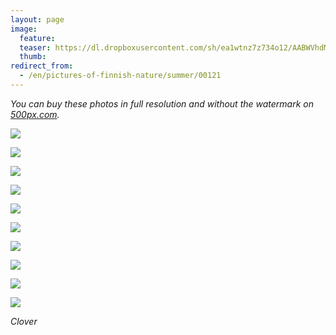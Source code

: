 ```yaml
---
layout: page
image:
  feature:
  teaser: https://dl.dropboxusercontent.com/sh/ea1wtnz7z734o12/AABWVhdMVqtlOP9cBXXVhr7ma/luontokuvat/kes%C3%A4/9/DS36364-245px.jpg
  thumb:
redirect_from:
  - /en/pictures-of-finnish-nature/summer/00121
---
```


*You can buy these photos in full resolution and without the watermark on [500px.com](https://500px.com/minimuutticom/galleries/clovers).*

[![](https://dl.dropboxusercontent.com/sh/ea1wtnz7z734o12/AADq0WzTS5MteTSC-urZiCAca/luontokuvat/kes%C3%A4/9/DS36382-800px.jpg)](https://dl.dropboxusercontent.com/sh/ea1wtnz7z734o12/AADTvHOk8DhgUbi7WX5TPZFLa/luontokuvat/kes%C3%A4/9/DS36382.jpg)

[![](https://dl.dropboxusercontent.com/sh/ea1wtnz7z734o12/AAArUuFa-8S0s721cXrDZkcEa/luontokuvat/kes%C3%A4/9/DS36356-800px.jpg)](https://dl.dropboxusercontent.com/sh/ea1wtnz7z734o12/AAClQxLL6n1f0TR6CTaXqfTLa/luontokuvat/kes%C3%A4/9/DS36356.jpg)

[![](https://dl.dropboxusercontent.com/sh/ea1wtnz7z734o12/AAB_x1aifU_wLS9nG0Qi7Yxfa/luontokuvat/kes%C3%A4/9/DS36360-800px.jpg)](https://dl.dropboxusercontent.com/sh/ea1wtnz7z734o12/AAD0PksvKH7ka9F-_cVijZfWa/luontokuvat/kes%C3%A4/9/DS36360.jpg)

[![](https://dl.dropboxusercontent.com/sh/ea1wtnz7z734o12/AAB2kmNvEP-p7KxV50aTSV7Ra/luontokuvat/kes%C3%A4/9/DS36364-800px.jpg)](https://dl.dropboxusercontent.com/sh/ea1wtnz7z734o12/AACw0KigfZGozUSMn5298uE4a/luontokuvat/kes%C3%A4/9/DS36364.jpg)

[![](https://dl.dropboxusercontent.com/sh/ea1wtnz7z734o12/AABMwbea6M264hrDRL1GH8CYa/luontokuvat/kes%C3%A4/9/DS36365-800px.jpg)](https://dl.dropboxusercontent.com/sh/ea1wtnz7z734o12/AACNJSzcL4XcxtYbnRMaEvGQa/luontokuvat/kes%C3%A4/9/DS36365.jpg)

[![](https://dl.dropboxusercontent.com/sh/ea1wtnz7z734o12/AACy7DXmR3EyaC33bx9ni67aa/luontokuvat/kes%C3%A4/9/DS36333-800px.jpg)](https://dl.dropboxusercontent.com/sh/ea1wtnz7z734o12/AAAvGQSbBzHRuPUnRd5VKL38a/luontokuvat/kes%C3%A4/9/DS36333.jpg)

[![](https://dl.dropboxusercontent.com/sh/ea1wtnz7z734o12/AADwKhyJ94uPNkpDm6F8JYxaa/luontokuvat/kes%C3%A4/9/DS36339-800px.jpg)](https://dl.dropboxusercontent.com/sh/ea1wtnz7z734o12/AAAW0E9Ek887detJw6EKWBPFa/luontokuvat/kes%C3%A4/9/DS36339.jpg)

[![](https://dl.dropboxusercontent.com/sh/ea1wtnz7z734o12/AADyHR1_PFjLwI6jANsJIcvka/luontokuvat/kes%C3%A4/9/DS36337-800px.jpg)](https://dl.dropboxusercontent.com/sh/ea1wtnz7z734o12/AACwmTPf3tLeVbmwyTeTLP1Ca/luontokuvat/kes%C3%A4/9/DS36337.jpg)

[![](https://dl.dropboxusercontent.com/sh/ea1wtnz7z734o12/AADo_i0gEzfYvNtGtpupOysRa/luontokuvat/kes%C3%A4/9/DS36343-800px.jpg)](https://dl.dropboxusercontent.com/sh/ea1wtnz7z734o12/AAAAIw8JUg_XziaEqxim768Za/luontokuvat/kes%C3%A4/9/DS36343.jpg)

[![](https://dl.dropboxusercontent.com/sh/ea1wtnz7z734o12/AABxTDyYcpjTrCZxq6Nkw_Q9a/luontokuvat/kes%C3%A4/9/DS36346-800px.jpg)](https://dl.dropboxusercontent.com/sh/ea1wtnz7z734o12/AADYsbULrMU5r02efBkhd2ZGa/luontokuvat/kes%C3%A4/9/DS36346.jpg)

*Clover*
